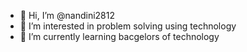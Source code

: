 - 👋 Hi, I’m @nandini2812
- 👀 I’m interested in problem solving using technology
- 🌱 I’m currently learning bacgelors of technology


<!---
nandini2812/nandini2812 is a ✨ special ✨ repository because its `README.md` (this file) appears on your GitHub profile.
You can click the Preview link to take a look at your changes.
--->
